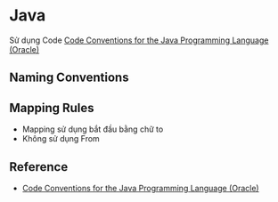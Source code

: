 # Java

Sử dụng Code [Code Conventions for the Java Programming Language (Oracle)](https://www.oracle.com/java/technologies/javase/codeconventions-introduction.html)

## Naming Conventions

## Mapping Rules

- Mapping sử dụng bắt đầu bằng chữ to
- Không sử dụng From

## Reference

- [Code Conventions for the Java Programming Language (Oracle)](https://www.oracle.com/java/technologies/javase/codeconventions-introduction.html)
